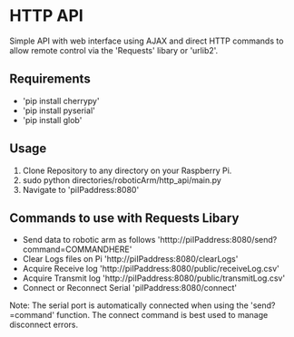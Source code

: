 # HTTP API

Simple API with web interface using AJAX and direct HTTP commands to allow remote control via the 'Requests' libary or 'urlib2'.

## Requirements

* 'pip install cherrypy'
* 'pip install pyserial'
* 'pip install glob'

## Usage

1. Clone Repository to any directory on your Raspberry Pi.
2. sudo python directories/roboticArm/http_api/main.py
3. Navigate to 'piIPaddress:8080'

## Commands to use with Requests Libary

* Send data to robotic arm as follows 'htttp://piIPaddress:8080/send?command=COMMANDHERE'
* Clear Logs files on Pi 'http://piIPaddress:8080/clearLogs'
* Acquire Receive log 'http://piIPaddress:8080/public/receiveLog.csv'
* Acquire Transmit log 'http://piIPaddress:8080/public/transmitLog.csv'
* Connect or Reconnect Serial 'piIPaddress:8080/connect'

Note: The serial port is automatically connected when using the 'send?=command' function. The connect command is best used to manage disconnect errors. 